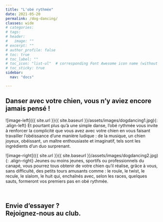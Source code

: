 ```yaml
---
title: "L'obé rythmée"
date: 2021-05-20
permalink: /dog-dancing/
classes: wide
# categories: 
# tags: 
# header:
#   image: ""
# excerpt: ""
# author_profile: false
# toc: true
# toc_label: ""
# toc_icon: "list-ul"  # corresponding Font Awesome icon name (without fa prefix)
# toc_sticky: true
sidebar:
  nav: "docs"

---
```


## Danser avec votre chien, vous n’y aviez encore jamais pensé !

![image-left]({{ site.url }}{{ site.baseurl }}/assets/images/dogdancing1.jpg){: .align-left} Et pourtant plus qu’à une simple danse,
l’obé rythmée vous invite à renforcer la complicité que vous avez avec votre chien
en vous faisant travailler l’obéissance d’une manière ludique :
de la musique,
un chien joyeux,
obéissant,
un maître enthousiaste et imaginatif,
tels sont les ingrédients d’un duo surprenant.


![image-right]({{ site.url }}{{ site.baseurl }}/assets/images/dogdancing2.jpg){: .align-right} Jeunes ou moins jeunes,
sportifs ou professionnels du canapé,
vous pourrez tous obtenir de votre chien qu’il réalise, grâce à vous, sans difficulté, des petits tours amusants comme :
le roule, le twist, le recule, le slalom, le huit qui,
enchaînés avec, selon les races,
quelques sauts,
formeront vos premiers pas en obé rythmée.

<br>


<h2> Envie d’essayer ?
<br>
Rejoignez-nous au club. </h2>